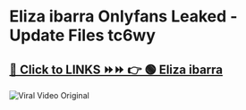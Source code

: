 
 # Eliza ibarra Onlyfans Leaked - Update Files tc6wy

## <h2><a href="https://clipsfans.com/Eliza_ibarra&ref=git">🔗 Click to LINKS ⏩⏩ 👉 🟢 Eliza ibarra </a></h2>

<a href="https://clipsfans.com/Eliza_ibarra&ref=git" rel="nofollow" data-target="animated-image.originalLink"><img src="https://i.ibb.co.com/xMMVF88/686577567.gif" alt="Viral Video Original" style="max-width: 100%; display: inline-block;" data-target="animated-image.originalImage"></a>

